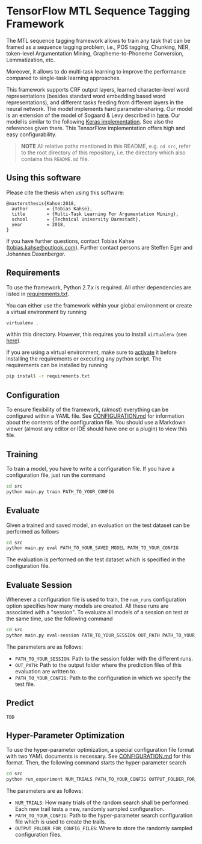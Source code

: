 # TensorFlow MTL Sequence Tagging Framework

The MTL sequence tagging framework allows to train any task that can be framed
as a sequence tagging problem, i.e., POS tagging, Chunking, NER, token-level Argumentation Mining, Grapheme-to-Phoneme Conversion, Lemmatization, etc. 

Moreover, it allows to do multi-task learning
to improve the performance compared to single-task learning approaches.

This framework supports CRF output layers, learned character-level word representations (besides standard word embedding based word representations), and different tasks feeding from different layers in the neural network.
The model implements hard parameter-sharing. Our model is an extension of the model of Sogaard & Levy described in [here](http://anthology.aclweb.org/P16-2038). Our model is similar to the following [Keras implementation](https://github.com/UKPLab/emnlp2017-bilstm-cnn-crf). See also the references given there.
This TensorFlow implementation offers high and easy configurability.

> **NOTE**
> All relative paths mentioned in this README, e.g. `cd src`, refer to the
> root directory of this repository, i.e. the directory which also contains
> this `README.md` file.

## Using this software
Please cite the thesis when using this software:

```
@mastersthesis{Kahse:2018,
  author       = {Tobias Kahse}, 
  title        = {Multi-Task Learning For Argumentation Mining},
  school       = {Technical University Darmstadt},
  year         = 2018,
}
```

If you have further questions, contact Tobias Kahse (tobias.kahse@outlook.com). Further contact persons are Steffen Eger and Johannes Daxenberger.

## Requirements

To use the framework, Python 2.7.x is required. All other dependencies are listed
in [requirements.txt](./requirements.txt).

You can either use the framework within your global environment or create a virtual
environment by running

```bash
virtualenv .
```

within this directory. However, this requires you to install `virtualenv` (see [here](https://virtualenv.pypa.io/en/stable/installation/)).

If you are using a virtual environment, make sure to [activate](https://virtualenv.pypa.io/en/stable/userguide/#activate-script) it before installing the requirements or executing any python script. The requirements can be installed by running

```bash
pip install -r requirements.txt
```

## Configuration

To ensure flexibility of the framework, (almost) everything can be configured
within a YAML file. See [CONFIGURATION.md](./CONFIGURATION.md) for information
about the contents of the configuration file. You should use a Markdown viewer
(almost any editor or IDE should have one or a plugin) to view this file.

## Training

To train a model, you have to write a configuration file. If you have a configuration
file, just run the command

```bash
cd src
python main.py train PATH_TO_YOUR_CONFIG
```

## Evaluate

Given a trained and saved model, an evaluation on the test dataset can be performed as follows

```bash
cd src
python main.py eval PATH_TO_YOUR_SAVED_MODEL PATH_TO_YOUR_CONFIG
```

The evaluation is performed on the test dataset which is specified in the configuration file.

## Evaluate Session
Whenever a configuration file is used to train, the `num_runs` configuration option specifies how many models are created. All these
runs are associated with a "session". To evaluate all models of a
session on test at the same time, use the following command

```bash
cd src
python main.py eval-session PATH_TO_YOUR_SESSION OUT_PATH PATH_TO_YOUR_CONFIG
```

The parameters are as follows:
* `PATH_TO_YOUR_SESSION`: Path to the session folder with the different runs.
* `OUT_PATH`: Path to the output folder where the prediction files of this evaluation are written to.
* `PATH_TO_YOUR_CONFIG`: Path to the configuration in which we specify the test file.

## Predict
`TBD`

## Hyper-Parameter Optimization

To use the hyper-parameter optimization, a special configuration file format with two YAML documents is necessary.
See [CONFIGURATION.md](./CONFIGURATION.md) for this format. Then, the following command starts the hyper-parameter
search

```bash
cd src
python run_experiment NUM_TRIALS PATH_TO_YOUR_CONFIG OUTPUT_FOLDER_FOR_CONFIG_FILES
```

The parameters are as follows:

* `NUM_TRIALS`: How many trials of the random search shall be performed. Each new trail tests a new, randomly sampled configuration.
* `PATH_TO_YOUR_CONFIG`: Path to the hyper-parameter search configuration file which is used to create the trails.
* `OUTPUT_FOLDER_FOR_CONFIG_FILES`: Where to store the randomly sampled configuration files.
